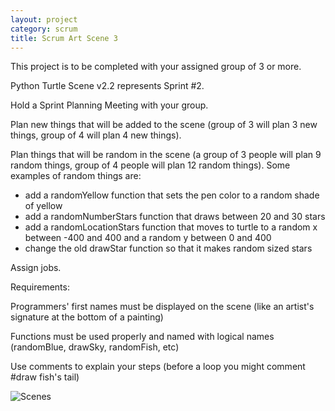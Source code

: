 ```yaml
---
layout: project
category: scrum
title: Scrum Art Scene 3
---
```

This project is to be completed with your assigned group of 3 or more.

Python Turtle Scene v2.2 represents Sprint #2.

Hold a Sprint Planning Meeting with your group.

Plan new things that will be added to the scene (group of 3 will plan 3 new things, group of 4 will plan 4 new things).

Plan things that will be random in the scene (a group of 3 people will plan 9 random things, group of 4 people will plan 12 random things). Some examples of random things are:
- add a randomYellow function that sets the pen color to a random shade of yellow
- add a randomNumberStars function that draws between 20 and 30 stars
- add a randomLocationStars function that moves to turtle to a random x between -400 and 400 and a random y between 0 and 400
- change the old drawStar function so that it makes random sized stars

Assign jobs.

Requirements:

Programmers' first names must be displayed on the scene (like an artist's signature at the bottom of a painting)

Functions must be used properly and named with logical names (randomBlue, drawSky, randomFish, etc)

Use comments to explain your steps (before a loop you might comment #draw fish's tail)



![Scenes](/apcsp/turtleart/ArtScene.PNG)
